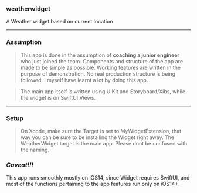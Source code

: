 ### weatherwidget
A Weather widget based on current location

---

### Assumption
> This app is done in the assumption of **coaching a junior engineer** who just joined the team.
> Components and structure of the app are made to be simple as possible.
> Working features are written in the purpose of demonstration.
> No real production structure is being followed.
> I myself have learnt a lot by doing this app.

> The main app itself is written using UIKit and Storyboard/Xibs, while the widget is on SwiftUI Views.

---

### Setup 
> On Xcode, make sure the Target is set to MyWidgetExtension, that way you can be sure to
> be installing the Widget right away. The WeatherWidget target is the main app. Please dont be confused with the naming. 

### *Caveat\!!!*
This app runs smoothly mostly on iOS14, since Widget requires SwiftUI, and most of the functions pertaining to the app features run only on iOS14+.

